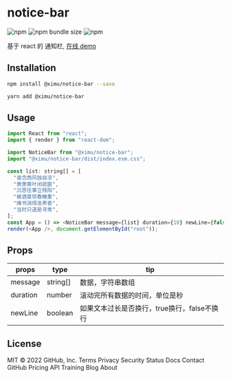 
# notice-bar

![npm](https://img.shields.io/npm/v/@ximu/notice-bar)
![npm bundle size](https://img.shields.io/bundlephobia/min/@ximu/notice-bar?color=red)
![npm](https://img.shields.io/npm/dt/@ximu/notice-bar)

基于 react 的 通知栏, [在线 demo](https://thesunset.github.io/notice-bar/)

## Installation

```bash
npm install @ximu/notice-bar --save
```
```bash
yarn add @ximu/notice-bar
```
## Usage

```javascript
import React from "react";
import { render } from "react-dom";

import NoticeBar from "@ximu/notice-bar";
import "@ximu/notice-bar/dist/index.esm.css";

const list: string[] = [
  "谁念西风独自凉",
  "萧萧黄叶闭疏窗",
  "沉思往事立残阳",
  "被酒莫惊春睡重",
  "赌书消得泼茶香",
  "当时只道是寻常",
];
const App = () => <NoticeBar message={list} duration={10} newLine={false} />;
render(<App />, document.getElementById("root"));
```

## Props
| props    | type     | tip                                         |
| -------- | -------- | ------------------------------------------- |
| message  | string[] | 数据，字符串数组                            |
| duration | number   | 滚动完所有数据的时间，单位是秒              |
| newLine  | boolean  | 如果文本过长是否换行，true换行，false不换行 |



## License
MIT
© 2022 GitHub, Inc.
Terms
Privacy
Security
Status
Docs
Contact GitHub
Pricing
API
Training
Blog
About
